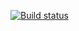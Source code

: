 [![Build status](https://ci.appveyor.com/api/projects/status/25srlget29h0ebjt?svg=true)](https://ci.appveyor.com/project/GulnazMm/rest-avto-2s6od)